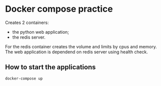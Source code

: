 # Docker compose practice

Creates 2 containers:

- the python web application;
- the redis server.

For the redis container creates the volume and limits by cpus and memory.
The web application is dependend on redis server using health check.

## How to start the applications

```
docker-compose up
```
